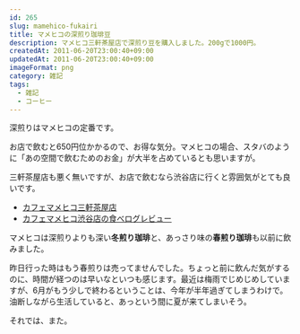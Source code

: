 ```yaml
---
id: 265
slug: mamehico-fukairi
title: マメヒコの深煎り珈琲豆
description: マメヒコ三軒茶屋店で深煎り豆を購入しました。200gで1000円。
createdAt: 2011-06-20T23:00:40+09:00
updatedAt: 2011-06-20T23:00:40+09:00
imageFormat: png
category: 雑記
tags:
  - 雑記
  - コーヒー
---
```


深煎りはマメヒコの定番です。

<app-photo-image article-id="265" img-file-name="20110620_fukairi_2.jpg" caption="マメヒコの深煎り豆"></app-photo-image>

お店で飲むと650円位かかるので、お得な気分。マメヒコの場合、スタバのように「あの空間で飲むためのお金」が大半を占めているとも思いますが。

三軒茶屋店も悪く無いですが、お店で飲むなら渋谷店に行くと雰囲気がとても良いです。

* <a href="http://r.tabelog.com/tokyo/A1317/A131706/13021745/" target="_blank">カフェマメヒコ三軒茶屋店</a>
* <a href="http://tabelog.com/rvwr/yutabe/rvwdtl/2696830/" target="_blank">カフェマメヒコ渋谷店の食べログレビュー</a>

マメヒコは深煎りよりも深い**冬煎り珈琲**と、あっさり味の**春煎り珈琲**も以前に飲みました。

<app-related-link id="149"></app-related-link>

昨日行った時はもう春煎りは売ってませんでした。ちょっと前に飲んだ気がするのに、時間が経つのは早いなといつも感じます。最近は梅雨でじめじめしていますが、6月がもう少しで終わるということは、今年が半年過ぎてしまうわけで。油断しながら生活していると、あっという間に夏が来てしまいそう。

それでは、また。
